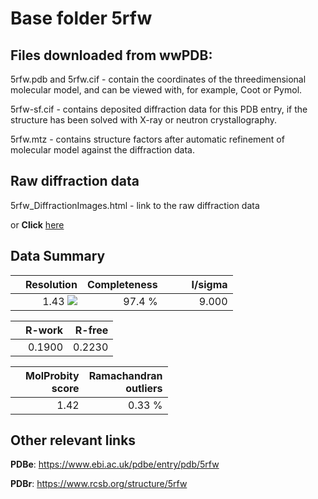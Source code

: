 # Base folder 5rfw

## Files downloaded from wwPDB:

5rfw.pdb and 5rfw.cif - contain the coordinates of the threedimensional molecular model, and can be viewed with, for example, Coot or Pymol.

5rfw-sf.cif - contains deposited diffraction data for this PDB entry, if the structure has been solved with X-ray or neutron crystallography.

5rfw.mtz - contains structure factors after automatic refinement of molecular model against the diffraction data.

## Raw diffraction data

5rfw_DiffractionImages.html - link to the raw diffraction data 

or **Click** [here](https://zenodo.org/record/3731535) 

## Data Summary
|   | Resolution | Completeness| I/sigma |
|---|-------------:|----------------:|--------------:|
|   |1.43 ![](https://github.com/thorn-lab/coronavirus_structural_task_force/blob/master/outreach/ang.svg)|97.4  %|<img width=50/>9.000|

|   | **R-work**| **R-free**   
|---|-------------:|----------------:|           
||0.1900|0.2230|

|   |**MolProbity<br>score**| **Ramachandran<br>outliers** 
|---|-------------:|----------------:|
||1.42|0.33 %|

## Other relevant links 
**PDBe**:  https://www.ebi.ac.uk/pdbe/entry/pdb/5rfw
 
**PDBr**: https://www.rcsb.org/structure/5rfw 

